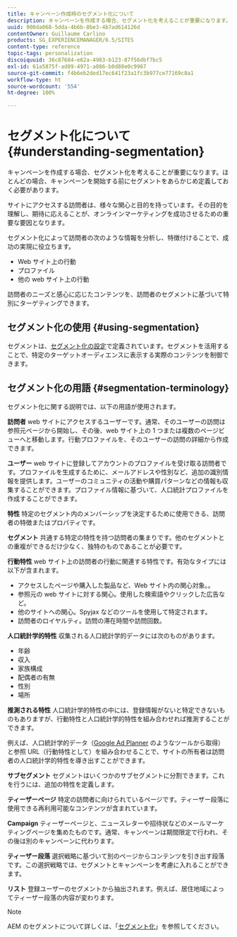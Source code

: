 ```yaml
---
title: キャンペーン作成時のセグメント化について
description: キャンペーンを作成する場合、セグメント化を考えることが重要になります。
uuid: 900da068-5dda-4b6b-8be3-4b7ad614126d
contentOwner: Guillaume Carlino
products: SG_EXPERIENCEMANAGER/6.5/SITES
content-type: reference
topic-tags: personalization
discoiquuid: 36c87684-e62a-4983-b123-87f56dbf7bc5
exl-id: 61a5875f-ad09-4971-a886-b0d88e0c9967
source-git-commit: f4b6eb2ded17ec641f23a1fc3b977ce77169c8a1
workflow-type: ht
source-wordcount: '554'
ht-degree: 100%

---
```


# セグメント化について {#understanding-segmentation}

キャンペーンを作成する場合、セグメント化を考えることが重要になります。ほとんどの場合、キャンペーンを開始する前にセグメントをあらかじめ定義しておく必要があります。

サイトにアクセスする訪問者は、様々な関心と目的を持っています。その目的を理解し、期待に応えることが、オンラインマーケティングを成功させるための重要な要因となります。

セグメント化によって訪問者の次のような情報を分析し、特徴付けることで、成功の実現に役立ちます。

* Web サイト上の行動
* プロファイル
* 他の web サイト上の行動

訪問者のニーズと感心に応じたコンテンツを、訪問者のセグメントに基づいて特別にターゲティングできます。

## セグメント化の使用 {#using-segmentation}

セグメントは、[セグメント化の設定](/help/sites-administering/campaign-segmentation.md)で定義されています。セグメントを活用することで、特定のターゲットオーディエンスに表示する実際のコンテンツを制御できます。

## セグメント化の用語 {#segmentation-terminology}

セグメント化に関する説明では、以下の用語が使用されます。

**訪問者** web サイトにアクセスするユーザーです。通常、そのユーザーの訪問は参照元ページから開始し、その後、web サイト上の 1 つまたは複数のページビューへと移動します。行動プロファイルを、そのユーザーの訪問の詳細から作成できます。

**ユーザー** web サイトに登録してアカウントのプロファイルを受け取る訪問者です。プロファイルを生成するために、メールアドレスや性別など、追加の識別情報を提供します。ユーザーのコミュニティの活動や購買パターンなどの情報も収集することができます。プロファイル情報に基づいて、人口統計プロファイルを作成することができます。

**特性** 特定のセグメント内のメンバーシップを決定するために使用できる、訪問者の特徴またはプロパティです。

**セグメント** 共通する特定の特性を持つ訪問者の集まりです。他のセグメントとの重複ができるだけ少なく、独特のものであることが必要です。

**行動特性** web サイト上の訪問者の行動に関連する特性です。有効なタイプには以下が含まれます。

* アクセスしたページや購入した製品など、Web サイト内の関心対象。。
* 参照元の web サイトに対する関心。使用した検索語やクリックした広告など。
* 他のサイトへの関心。Spyjax などのツールを使用して特定されます。
* 訪問者のロイヤルティ。訪問の滞在時間や訪問回数。

**人口統計学的特性** 収集される人口統計学的データには次のものがあります。

* 年齢
* 収入
* 家族構成
* 配偶者の有無
* 性別
* 場所

**推測される特性** 人口統計学的特性の中には、登録情報がないと特定できないものもありますが、行動特性と人口統計学的特性を組み合わせれば推測することができます。

例えば、人口統計学的データ（[Google Ad Planner](https://www.google.com/adplanner/) のようなツールから取得）と参照 URL（行動特性として）を組み合わせることで、サイトの所有者は訪問者の人口統計学的特性を導き出すことができます。

**サブセグメント** セグメントはいくつかのサブセグメントに分割できます。これを行うには、追加の特性を定義します。

**ティーザーページ** 特定の訪問者に向けられているページです。ティーザー段落に使用できる再利用可能なコンテンツが含まれています。

**Campaign** ティーザーページと、ニュースレターや招待状などのメールマーケティングページを集めたものです。通常、キャンペーンは期間限定で行われ、その後は別のキャンペーンに代わります。

**ティーザー段落** 選択戦略に基づいて別のページからコンテンツを引き出す段落です。この選択戦略では、セグメントとキャンペーンを考慮に入れることができます。

**リスト** 登録ユーザーのセグメントから抽出されます。例えば、居住地域によってティーザー段落の内容が変わります。

>[!NOTE]
>
>AEM のセグメントについて詳しくは、「[セグメント化](/help/sites-administering/campaign-segmentation.md)」を参照してください。
